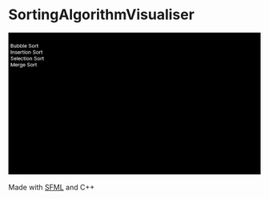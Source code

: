 # SortingAlgorithmVisualiser

<p align="center">
    <img src="readme_assets/optimised_sav.gif" alt="Gif showing the different screens and options within the Argo app"/>
</p>

Made with [SFML](https://www.sfml-dev.org/learn.php) and C++

